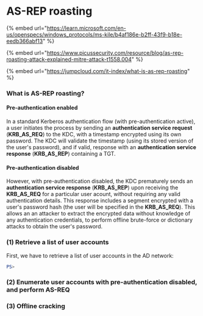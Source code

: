 # AS-REP roasting

{% embed url="https://learn.microsoft.com/en-us/openspecs/windows_protocols/ms-kile/b4af186e-b2ff-43f9-b18e-eedb366abf13" %}

{% embed url="https://www.picussecurity.com/resource/blog/as-rep-roasting-attack-explained-mitre-attack-t1558.004" %}

{% embed url="https://jumpcloud.com/it-index/what-is-as-rep-roasting" %}

### What is AS-REP roasting?

#### Pre-authentication enabled

In a standard Kerberos authentication flow (with pre-authentication active), a user initiates the process by sending an **authentication service request** (**KRB\_AS\_REQ**) to the KDC, with a timestamp encrypted using its own password. The KDC will validate the timestamp (using its stored version of the user's password), and if valid, response with an **authentication service response** (**KRB\_AS\_REP**) containing a TGT.

#### Pre-authentication disabled

However, with pre-authentication disabled, the KDC prematurely sends an **authentication service response** (**KRB\_AS\_REP**) upon receiving the **KRB\_AS\_REQ** for a particular user acount, without requiring any valid authentication details. This response includes a segment encrypted with a user's password hash (the user will be specified in the **KRB\_AS\_REQ**). This allows an an attacker to extract the encrypted data without knowledge of any authentication credentials, to perform offline brute-force or dictionary attacks to obtain the user's password.

### (1) Retrieve a list of user accounts

First, we have to retrieve a list of user accounts in the AD network:

```powershell
PS> 
```

### (2) Enumerate user accounts with pre-authentication disabled, and perform AS-REQ

### (3) Offline cracking







